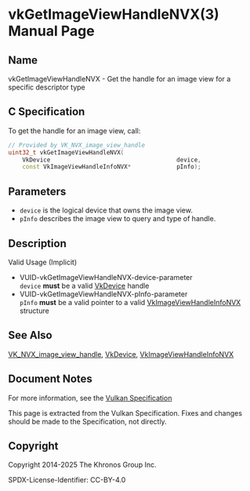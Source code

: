 # vkGetImageViewHandleNVX(3) Manual Page

## Name

vkGetImageViewHandleNVX - Get the handle for an image view for a specific descriptor type



## [](#_c_specification)C Specification

To get the handle for an image view, call:

```c++
// Provided by VK_NVX_image_view_handle
uint32_t vkGetImageViewHandleNVX(
    VkDevice                                    device,
    const VkImageViewHandleInfoNVX*             pInfo);
```

## [](#_parameters)Parameters

- `device` is the logical device that owns the image view.
- `pInfo` describes the image view to query and type of handle.

## [](#_description)Description

Valid Usage (Implicit)

- [](#VUID-vkGetImageViewHandleNVX-device-parameter)VUID-vkGetImageViewHandleNVX-device-parameter  
  `device` **must** be a valid [VkDevice](https://registry.khronos.org/vulkan/specs/latest/man/html/VkDevice.html) handle
- [](#VUID-vkGetImageViewHandleNVX-pInfo-parameter)VUID-vkGetImageViewHandleNVX-pInfo-parameter  
  `pInfo` **must** be a valid pointer to a valid [VkImageViewHandleInfoNVX](https://registry.khronos.org/vulkan/specs/latest/man/html/VkImageViewHandleInfoNVX.html) structure

## [](#_see_also)See Also

[VK\_NVX\_image\_view\_handle](https://registry.khronos.org/vulkan/specs/latest/man/html/VK_NVX_image_view_handle.html), [VkDevice](https://registry.khronos.org/vulkan/specs/latest/man/html/VkDevice.html), [VkImageViewHandleInfoNVX](https://registry.khronos.org/vulkan/specs/latest/man/html/VkImageViewHandleInfoNVX.html)

## [](#_document_notes)Document Notes

For more information, see the [Vulkan Specification](https://registry.khronos.org/vulkan/specs/latest/html/vkspec.html#vkGetImageViewHandleNVX)

This page is extracted from the Vulkan Specification. Fixes and changes should be made to the Specification, not directly.

## [](#_copyright)Copyright

Copyright 2014-2025 The Khronos Group Inc.

SPDX-License-Identifier: CC-BY-4.0